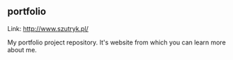 ## portfolio

Link: http://www.szutryk.pl/

My portfolio project repository. It's website from which you can learn more about me.
